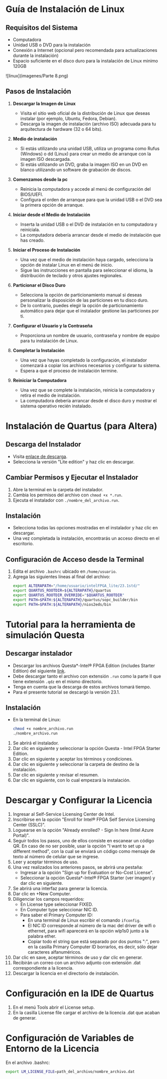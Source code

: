 # Guía de Instalación de Linux

## Requisitos del Sistema

- Computadora 
- Unidad USB o DVD para la instalación
- Conexión a Internet (opcional pero recomendada para actualizaciones durante la instalación)
- Espacio suficiente en el disco duro para la instalación de Linux minimo 120GB

![linux](imagenes/Parte 8.png)


## Pasos de Instalación

1. **Descargar la Imagen de Linux**
   - Visita el sitio web oficial de la distribución de Linux que deseas instalar (por ejemplo, Ubuntu, Fedora, Debian).
   - Descarga la imagen de instalación (archivo ISO) adecuada para tu arquitectura de hardware (32 o 64 bits).

2. **Medio de instalación**
   - Si estás utilizando una unidad USB, utiliza un programa como Rufus (Windows) o dd (Linux) para crear un medio de arranque con la imagen ISO descargada.
   - Si estás utilizando un DVD, graba la imagen ISO en un DVD en blanco utilizando un software de grabación de discos.

3. **Comenzamos desde la pc**
   - Reinicia la computadora y accede al menú de configuración del BIOS/UEFI.
   - Configura el orden de arranque para que la unidad USB o el DVD sea la primera opción de arranque.

4. **Iniciar desde el Medio de Instalación**
   - Inserta la unidad USB o el DVD de instalación en tu computadora y reiníciala.
   - La computadora debería arrancar desde el medio de instalación que has creado.

5. **Iniciar el Proceso de Instalación**
   - Una vez que el medio de instalación haya cargado, selecciona la opción de instalar Linux en el menú de inicio.
   - Sigue las instrucciones en pantalla para seleccionar el idioma, la distribución de teclado y otros ajustes regionales.

6. **Particionar el Disco Duro**
   - Selecciona la opción de particionamiento manual si deseas personalizar la disposición de las particiones en tu disco duro.
   - De lo contrario, puedes elegir la opción de particionamiento automático para dejar que el instalador gestione las particiones por ti.

7. **Configurar el Usuario y la Contraseña**
   - Proporciona un nombre de usuario, contraseña y nombre de equipo para tu instalación de Linux.

8. **Completar la Instalación**
   - Una vez que hayas completado la configuración, el instalador comenzará a copiar los archivos necesarios y configurar tu sistema.
   - Espera a que el proceso de instalación termine.

9. **Reiniciar la Computadora**
   - Una vez que se complete la instalación, reinicia la computadora y retira el medio de instalación.
   - La computadora debería arrancar desde el disco duro y mostrar el sistema operativo recién instalado.

# Instalación de Quartus (para Altera)

## Descarga del Instalador
- Visita [enlace de descarga](enlace).
- Selecciona la versión "Lite edition" y haz clic en descargar.

## Cambiar Permisos y Ejecutar el Instalador
1. Abre la terminal en la carpeta del instalador.
2. Cambia los permisos del archivo con `chmod +x *.run`.
3. Ejecuta el instalador con `./nombre_del_archivo.run`.

## Instalación
- Selecciona todas las opciones mostradas en el instalador y haz clic en descargar.
- Una vez completada la instalación, encontrarás un acceso directo en el escritorio.

## Configuración de Acceso desde la Terminal
1. Edita el archivo `.bashrc` ubicado en `/home/usuario`.
2. Agrega las siguientes líneas al final del archivo:
   ```bash
   export ALTERAPATH="/home/usuario/intelFPGA_lite/23.1std/"
   export QUARTUS_ROOTDIR=${ALTERAPATH}/quartus
   export QUARTUS_ROOTDIR_OVERRIDE="$QUARTUS_ROOTDIR"
   export PATH=$PATH:${ALTERAPATH}/quartus/sopc_builder/bin
   export PATH=$PATH:${ALTERAPATH}/nios2eds/bin

# Tutorial para la herramienta de simulación Questa

## Descargar instalador
- Descargar los archivos Questa*-Intel® FPGA Edition (includes Starter Edition) del siguiente [link](enlace).
- Debe descargar tanto el archivo con extensión `.run` como la parte II que tiene extensión `.qdz` en el mismo directorio.
- Tenga en cuenta que la descarga de estos archivos tomará tiempo.
- Para el presente tutorial se descargó la versión 23.1.

## Instalación
- En la terminal de Linux:
  ```bash
  chmod +x nombre_archivo.run
  ./nombre_archivo.run

1. Se abrirá el instalador.
2. Dar clic en siguiente y seleccionar la opción Questa - Intel FPGA Starter Edition.
3. Dar clic en siguiente y aceptar los términos y condiciones.
4. Dar clic en siguiente y seleccionar la carpeta de destino de la instalación.
5. Dar clic en siguiente y revisar el resumen.
6. Dar clic en siguiente, con lo cual empezará la instalación.

# Descargar y Configurar la Licencia

1. Ingresar al Self-Service Licensing Center de Intel.
2. Inscribirse en la opción "Enroll for Intel® FPGA Self Service Licensing Center (SSLC)".
3. Loguearse en la opción "Already enrolled? - Sign In here (Intel Azure Portal)".
4. Seguir todos los pasos, uno de ellos consiste en escanear un código QR. En caso de no ser posible, usar la opción "I want to set up a different method", con la cual se enviará un código como mensaje de texto al número de celular que se ingrese.
5. Leer y aceptar términos de uso.
6. Una vez realizados los anteriores pasos, se abrirá una pestaña:
   - Ingresar a la opción "Sign up for Evaluation or No-Cost License".
   - Seleccionar la opción Questa*-Intel® FPGA Starter (ver imagen) y dar clic en siguiente.
7. Se abrirá una interfaz para generar la licencia.
8. Dar clic en +New Computer.
9. Diligenciar los campos requeridos:
   - En License type seleccionar FIXED.
   - En Computer type seleccionar NIC ID.
   - Para saber el Primary Computer ID:
     - En una terminal de Linux escribir el comando `ifconfig`.
     - El NIC ID corresponde al número de la mac del driver de wifi o ethernet, para wifi aparecerá en la opción wlp1s0 junto a la palabra ether.
     - Copiar todo el string que está separado por dos puntos ":", pero en la casilla Primary Computer ID borrarlos, es decir, sólo dejar caracteres alfanuméricos.
10. Dar clic en save, aceptar términos de uso y dar clic en generar.
11. Recibirán un correo con un archivo adjunto con extensión .dat correspondiente a la licencia.
12. Descargar la licencia en el directorio de instalación.

# Configuración en la IDE de Quartus

1. En el menú Tools abrir el License setup.
2. En la casilla License file cargar el archivo de la licencia .dat que acaban de generar.

# Configuración de Variables de Entorno de la Licencia

En el archivo .bashrc:

```bash
export LM_LICENSE_FILE=path_del_archivo/nombre_archivo.dat
